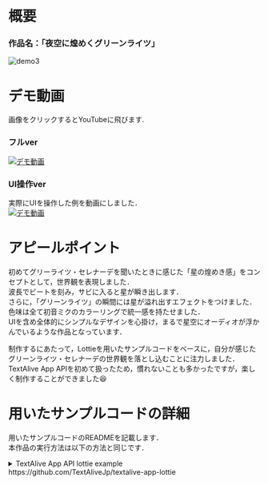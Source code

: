# 概要
### 作品名：「夜空に煌めくグリーンライツ」
![demo3](https://user-images.githubusercontent.com/39262759/97947213-f1f91200-1dcf-11eb-8194-66d4897de251.gif)

# デモ動画
画像をクリックするとYouTubeに飛びます.
### フルver
[![デモ動画](http://img.youtube.com/vi/0HFIuts8mSY/0.jpg)](http://www.youtube.com/watch?v=0HFIuts8mSY "")

### UI操作ver
実際にUIを操作した例を動画にしました．  
[![デモ動画](http://img.youtube.com/vi/V-sTHr-Fv24/0.jpg)](http://www.youtube.com/watch?v=V-sTHr-Fv24 "")

# アピールポイント
初めてグリーライツ・セレナーデを聞いたときに感じた「星の煌めき感」をコンセプトとして，世界観を表現しました．  
波長でビートを刻み，サビに入ると星が瞬き出します．  
さらに，「グリーンライツ」の瞬間には星が溢れ出すエフェクトをつけました．  
色味は全て初音ミクのカラーリングで統一感を持たせました．  
UIを含め全体的にシンプルなデザインを心掛け，まるで星空にオーディオが浮かんでいるような作品となっています．  


制作するにあたって，Lottieを用いたサンプルコードをベースに，自分が感じたグリーンライツ・セレナーデの世界観を落とし込むことに注力しました．  
TextAlive App APIを初めて扱ったため，慣れないことも多かったですが，楽しく制作することができました:satisfied:


# 用いたサンプルコードの詳細
用いたサンプルコードのREADMEを記載します．  
本作品の実行方法は以下の方法と同じです．

<details>
<summary>
TextAlive App API lottie example
</summary>

Adobe After Effects で作成したアニメーションを Lottie プラグインで書き出したものをビートに合わせて表示するサンプルコードです。 Lottie 関係の部分以外は [basic example](https://github.com/TextAliveJp/textalive-app-basic) そのままです。

リポジトリに含まれている [fw_white.json](src/assets/fw_white.json) が Lottie のアニメーションデータです。他のアニメーションに差し替えて遊んでみてください。アニメーションを作成する環境がない場合は LottieFiles で公開されている無償のアセットを探してみてください。

- デモページ: https://textalivejp.github.io/textalive-app-lottie/
- Lottie: https://airbnb.io/lottie/
- LottieFiles: https://lottiefiles.com/

TextAlive ホストと接続された状態をテストするには [TextAlive App Debugger](https://developer.textalive.jp/app/run/?ta_app_url=https%3A%2F%2Ftextalivejp.github.io%2Ftextalive-app-lottie%2F&ta_song_url=https%3A%2F%2Fwww.youtube.com%2Fwatch%3Fv%3DygY2qObZv24) のページにアクセスしてください。

**English version available in [README.en.md](./README.en.md).**

## 違う楽曲で試すには

TextAlive App API で開発されたWebアプリケーションは、（特定の楽曲向けに作り込んでいない限り）URLのクエリパラメタで `ta_song_url={楽曲のURL}` を指定すると異なる楽曲で演出を試せます。

- [ブレス・ユア・ブレス by 和田たけあき feat. 初音ミク](https://textalivejp.github.io/textalive-app-lottie/?ta_song_url=https%3A%2F%2Fwww.youtube.com%2Fwatch%3Fv%3Da-Nf3QUFkOU)
- [グリーンライツ・セレナーデ by Omoi feat. 初音ミク](https://textalivejp.github.io/textalive-app-lottie/?ta_song_url=https%3A%2F%2Fwww.youtube.com%2Fwatch%3Fv%3DXSLhsjepelI)

## 開発

[Node.js](https://nodejs.org/) をインストールしている環境で以下のコマンドを実行すると、開発用サーバが起動します。

```sh
npm install
npm run dev
```

## ビルド

以下のコマンドで `docs` 以下にビルド済みファイルが生成されます。 [サンプルコードのデモページ](https://textalivejp.github.io/textalive-app-lottie/) は [GitHub Pages](https://pages.github.com/) で、このリポジトリの `docs` 以下のファイルが提供されています。

```sh
npm run build
```

## TextAlive App API

![TextAlive](https://i.gyazo.com/thumb/1000/5301e6f642d255c5cfff98e049b6d1f3-png.png)

TextAlive App API は、音楽に合わせてタイミングよく歌詞が動くWebアプリケーション（リリックアプリ）を開発できるJavaScript用のライブラリです。

TextAlive App API について詳しくはWebサイト [TextAlive for Developers](https://developer.textalive.jp/) をご覧ください。


</details>
https://github.com/TextAliveJp/textalive-app-lottie
